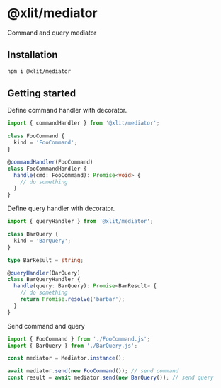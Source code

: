 # @xlit/mediator

Command and query mediator

## Installation

```sh
npm i @xlit/mediator
```

## Getting started

Define command handler with decorator.

```typescript
import { commandHandler } from '@xlit/mediator';

class FooCommand {
  kind = 'FooCommand';
}

@commandHandler(FooCommand)
class FooCommandHandler {
  handle(cmd: FooCommand): Promise<void> {
    // do something
  }
}
```

Define query handler with decorator.

```typescript
import { queryHandler } from '@xlit/mediator';

class BarQuery {
  kind = 'BarQuery';
}

type BarResult = string;

@queryHandler(BarQuery)
class BarQueryHandler {
  handle(query: BarQuery): Promise<BarResult> {
    // do something
    return Promise.resolve('barbar');
  }
}
```

Send command and query

```ts
import { FooCommand } from './FooCommand.js';
import { BarQuery } from './BarQuery.js';

const mediator = Mediator.instance();

await mediator.send(new FooCommand()); // send command
const result = await mediator.send(new BarQuery()); // send query
```
